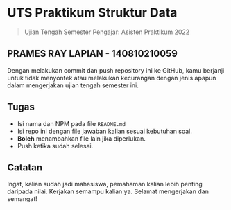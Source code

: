 
# UTS Praktikum Struktur Data

> Ujian Tengah Semester
> Pengajar: Asisten Praktikum 2022

## PRAMES RAY LAPIAN - 140810210059

Dengan melakukan commit dan push repository ini ke GitHub, kamu berjanji untuk tidak menyontek atau
melakukan kecurangan dengan jenis apapun dalam mengerjakan ujian tengah semester ini.

## Tugas

* Isi nama dan NPM pada file `README.md`
* Isi repo ini dengan file jawaban kalian sesuai kebutuhan soal.
* **Boleh** menambahkan file lain jika diperlukan.
* Push ketika sudah selesai.

## Catatan

Ingat, kalian sudah jadi mahasiswa, pemahaman kalian lebih penting daripada nilai.
Kerjakan semampu kalian ya. Selamat mengerjakan dan semangat!
